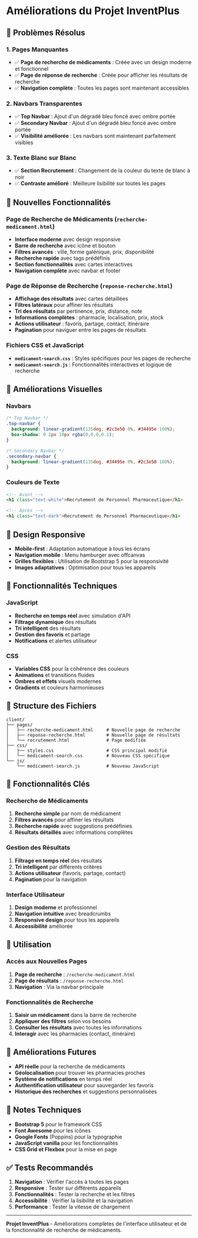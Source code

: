 # Améliorations du Projet InventPlus

## 🎯 Problèmes Résolus

### 1. Pages Manquantes
- ✅ **Page de recherche de médicaments** : Créée avec un design moderne et fonctionnel
- ✅ **Page de réponse de recherche** : Créée pour afficher les résultats de recherche
- ✅ **Navigation complète** : Toutes les pages sont maintenant accessibles

### 2. Navbars Transparentes
- ✅ **Top Navbar** : Ajout d'un dégradé bleu foncé avec ombre portée
- ✅ **Secondary Navbar** : Ajout d'un dégradé bleu foncé avec ombre portée
- ✅ **Visibilité améliorée** : Les navbars sont maintenant parfaitement visibles

### 3. Texte Blanc sur Blanc
- ✅ **Section Recrutement** : Changement de la couleur du texte de blanc à noir
- ✅ **Contraste amélioré** : Meilleure lisibilité sur toutes les pages

## 🚀 Nouvelles Fonctionnalités

### Page de Recherche de Médicaments (`recherche-medicament.html`)
- **Interface moderne** avec design responsive
- **Barre de recherche** avec icône et bouton
- **Filtres avancés** : ville, forme galénique, prix, disponibilité
- **Recherche rapide** avec tags prédéfinis
- **Section fonctionnalités** avec cartes interactives
- **Navigation complète** avec navbar et footer

### Page de Réponse de Recherche (`reponse-recherche.html`)
- **Affichage des résultats** avec cartes détaillées
- **Filtres latéraux** pour affiner les résultats
- **Tri des résultats** par pertinence, prix, distance, note
- **Informations complètes** : pharmacie, localisation, prix, stock
- **Actions utilisateur** : favoris, partage, contact, itinéraire
- **Pagination** pour naviguer entre les pages de résultats

### Fichiers CSS et JavaScript
- **`medicament-search.css`** : Styles spécifiques pour les pages de recherche
- **`medicament-search.js`** : Fonctionnalités interactives et logique de recherche

## 🎨 Améliorations Visuelles

### Navbars
```css
/* Top Navbar */
.top-navbar {
  background: linear-gradient(135deg, #2c3e50 0%, #34495e 100%);
  box-shadow: 0 2px 10px rgba(0,0,0,0.1);
}

/* Secondary Navbar */
.secondary-navbar {
  background: linear-gradient(135deg, #34495e 0%, #2c3e50 100%);
}
```

### Couleurs de Texte
```html
<!-- Avant -->
<h1 class="text-white">Recrutement de Personnel Pharmaceutique</h1>

<!-- Après -->
<h1 class="text-dark">Recrutement de Personnel Pharmaceutique</h1>
```

## 📱 Design Responsive

- **Mobile-first** : Adaptation automatique à tous les écrans
- **Navigation mobile** : Menu hamburger avec offcanvas
- **Grilles flexibles** : Utilisation de Bootstrap 5 pour la responsivité
- **Images adaptatives** : Optimisation pour tous les appareils

## 🔧 Fonctionnalités Techniques

### JavaScript
- **Recherche en temps réel** avec simulation d'API
- **Filtrage dynamique** des résultats
- **Tri intelligent** des résultats
- **Gestion des favoris** et partage
- **Notifications** et alertes utilisateur

### CSS
- **Variables CSS** pour la cohérence des couleurs
- **Animations** et transitions fluides
- **Ombres et effets** visuels modernes
- **Gradients** et couleurs harmonieuses

## 📁 Structure des Fichiers

```
client/
├── pages/
│   ├── recherche-medicament.html     # Nouvelle page de recherche
│   ├── reponse-recherche.html        # Nouvelle page de résultats
│   └── recrutement.html              # Page modifiée
├── css/
│   ├── styles.css                    # CSS principal modifié
│   └── medicament-search.css         # Nouveau CSS spécifique
└── js/
    └── medicament-search.js          # Nouveau JavaScript
```

## 🌟 Fonctionnalités Clés

### Recherche de Médicaments
1. **Recherche simple** par nom de médicament
2. **Filtres avancés** pour affiner les résultats
3. **Recherche rapide** avec suggestions prédéfinies
4. **Résultats détaillés** avec informations complètes

### Gestion des Résultats
1. **Filtrage en temps réel** des résultats
2. **Tri intelligent** par différents critères
3. **Actions utilisateur** (favoris, partage, contact)
4. **Pagination** pour la navigation

### Interface Utilisateur
1. **Design moderne** et professionnel
2. **Navigation intuitive** avec breadcrumbs
3. **Responsive design** pour tous les appareils
4. **Accessibilité** améliorée

## 🚀 Utilisation

### Accès aux Nouvelles Pages
1. **Page de recherche** : `/recherche-medicament.html`
2. **Page de résultats** : `/reponse-recherche.html`
3. **Navigation** : Via la navbar principale

### Fonctionnalités de Recherche
1. **Saisir un médicament** dans la barre de recherche
2. **Appliquer des filtres** selon vos besoins
3. **Consulter les résultats** avec toutes les informations
4. **Interagir** avec les pharmacies (contact, itinéraire)

## 🔮 Améliorations Futures

- **API réelle** pour la recherche de médicaments
- **Géolocalisation** pour trouver les pharmacies proches
- **Système de notifications** en temps réel
- **Authentification utilisateur** pour sauvegarder les favoris
- **Historique des recherches** et suggestions personnalisées

## 📝 Notes Techniques

- **Bootstrap 5** pour le framework CSS
- **Font Awesome** pour les icônes
- **Google Fonts** (Poppins) pour la typographie
- **JavaScript vanilla** pour les fonctionnalités
- **CSS Grid et Flexbox** pour la mise en page

## ✅ Tests Recommandés

1. **Navigation** : Vérifier l'accès à toutes les pages
2. **Responsive** : Tester sur différents appareils
3. **Fonctionnalités** : Tester la recherche et les filtres
4. **Accessibilité** : Vérifier la lisibilité et la navigation
5. **Performance** : Tester la vitesse de chargement

---

**Projet InventPlus** - Améliorations complètes de l'interface utilisateur et de la fonctionnalité de recherche de médicaments.


